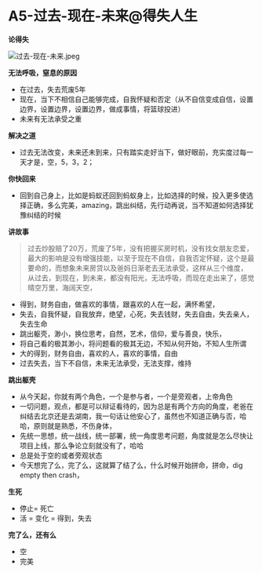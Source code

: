 # A5-过去-现在-未来@得失人生

**论得失**

![&#x8FC7;&#x53BB;-&#x73B0;&#x5728;-&#x672A;&#x6765;.jpeg](https://upload-images.jianshu.io/upload_images/10762718-292cd4ce1e7a6dba.jpeg?imageMogr2/auto-orient/strip%7CimageView2/2/w/1240)

**无法呼吸，窒息的原因**

* 在过去，失去荒废5年
* 现在，当下不相信自己能够完成，自我怀疑和否定（从不自信变成自信，设置边界，设置边界，设置边界，做成事情，将篮球投进）
* 未来有无法承受之重

**解决之道**

* 过去无法改变，未来还未到来，只有踏实走好当下，做好眼前，充实度过每一天才是，空，5，3，2；

**你快回来**

* 回到自己身上，比如是蚂蚁还回到蚂蚁身上，比如选择的时候，投入更多使选择正确，多么完美，amazing，跳出纠结，先行动再说，当不知道如何选择犹豫纠结的时候

**讲故事**

> 过去炒股赔了20万，荒废了5年，没有把握买房时机，没有找女朋友恋爱，最大的影响是没有增强技能，以至于现在不自信，自我否定怀疑，这个是最要命的，而想象未来房贷以及爸妈日渐老去无法承受，这样从三个维度， 从过去，到现在，到未来，都没有阳光，无法呼吸，而现在走出来了，感觉晴空万里，海阔天空，

* 得到，财务自由，做喜欢的事情，跟喜欢的人在一起，满怀希望，
* 失去，自我怀疑，自我放弃，绝望，心死，失去钱财，失去自由，失去亲人，失去生命
* 跳出躯壳，渺小，换位思考，自然，艺术，信仰，爱与善良，快乐，
* 将自己看的极其渺小，将问题看的极其无边，不知从何开始，不知人生所谓
* 大的得到，财务自由，喜欢的人，喜欢的事情，自由
* 过去失去，当下不自信，未来无法承受，无法支撑，维持

**跳出躯壳**

* 从今天起，你就有两个角色，一个是参与者，一个是旁观者，上帝角色
* 一切问题，观点，都是可以辩证看待的，因为总是有两个方向的角度，老爸在纠结去北京还是去湖南，我一句话让他安心了，虽然也不知道正确与否，哈哈，原则就是熟悉，不伤身体，
* 先统一思想，统一战线，统一部署，统一角度思考问题，角度就是怎么尽快让项目上线，那么争论立刻就没有了，哈哈
* 总是处于空的或者旁观状态
* 今天想完了么，完了么，这就算了结了么，什么时候开始拼命，拼命，dig empty then crash，

**生死**

* 停止= 死亡
* 活 = 变化 = 得到，失去

**完了么，还有么**

* 空
* 完美


